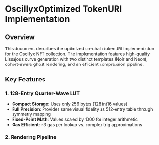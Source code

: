 # OscillyxOptimized TokenURI Implementation

## Overview

This document describes the optimized on-chain tokenURI implementation for the Oscillyx NFT collection. The implementation features high-quality Lissajous curve generation with two distinct templates (Noir and Neon), cohort-aware ghost rendering, and an efficient compression pipeline.

## Key Features

### 1. 128-Entry Quarter-Wave LUT
- **Compact Storage**: Uses only 256 bytes (128 int16 values)
- **Full Precision**: Provides same visual fidelity as 512-entry table through symmetry mapping
- **Fixed-Point Math**: Values scaled by 1000 for integer arithmetic
- **Gas Efficient**: ~3 gas per lookup vs. complex trig approximations

### 2. Rendering Pipeline
```
